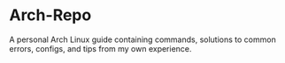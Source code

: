 # Arch-Repo
A personal Arch Linux guide containing commands, solutions to common errors, configs, and tips from my own experience.  
